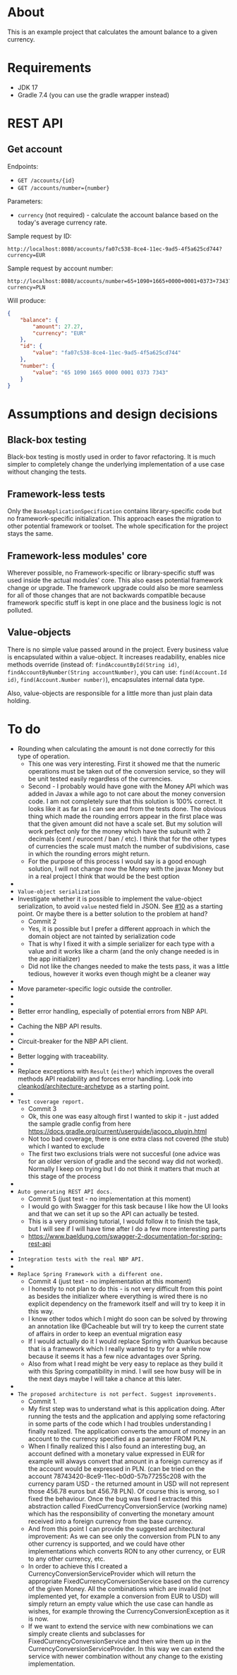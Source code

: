 # About
This is an example project that calculates the amount balance to a given currency.

# Requirements
* JDK 17
* Gradle 7.4 (you can use the gradle wrapper instead)

# REST API
## Get account
Endpoints:
* `GET /accounts/{id}`
* `GET /accounts/number={number}`

Parameters:
* `currency` (not required) - calculate the account balance based on the today's average currency rate.

Sample request by ID:
```
http://localhost:8080/accounts/fa07c538-8ce4-11ec-9ad5-4f5a625cd744?currency=EUR
```

Sample request by account number:
```
http://localhost:8080/accounts/number=65+1090+1665+0000+0001+0373+7343?currency=PLN
```

Will produce:
```json
{
    "balance": {
        "amount": 27.27,
        "currency": "EUR"
    },
    "id": {
        "value": "fa07c538-8ce4-11ec-9ad5-4f5a625cd744"
    },
    "number": {
        "value": "65 1090 1665 0000 0001 0373 7343"
    }
}
```

# Assumptions and design decisions
## Black-box testing
Black-box testing is mostly used in order to favor refactoring. It is much simpler to completely change the underlying
implementation of a use case without changing the tests.

## Framework-less tests
Only the `BaseApplicationSpecification` contains library-specific code but no framework-specific initialization.
This approach eases the migration to other potential framework or toolset. The whole specification for the project
stays the same.

## Framework-less modules' core
Wherever possible, no Framework-specific or library-specific stuff was used inside the actual modules' core.
This also eases potential framework change or upgrade. The framework upgrade could also be more seamless for all
of those changes that are not backwards compatible because framework specific stuff is kept in one place and the
business logic is not polluted.

## Value-objects
There is no simple value passed around in the project. Every business value is encapsulated within a value-object.
It increases readability, enables nice methods override
(instead of: `findAccountById(String id)`, `findAccountByNumber(String accountNumber)`,
you can use: `find(Account.Id id)`, `find(Account.Number number)`), encapsulates internal data type.

Also, value-objects are responsible for a little more than just plain data holding.

# To do
* Rounding when calculating the amount is not done correctly for this type of operation.
  * This one was very interesting. First it showed me that the numeric operations must be taken out of the conversion 
  service, so they will be unit tested easily regardless of the currencies.
  * Second - I probably would have gone with the Money API which was added in Javax a while ago to not care about the 
  money conversion code. I am not completely sure that this solution is 100% correct. It looks like it as far as I can 
  see and from the tests done. The obvious thing which made the rounding errors appear in the first place was that the 
  given amount did not have a scale set. But my solution will work perfect only for the money which have the subunit with 
  2 decimals (cent / eurocent / ban / etc). I think that for the other types of currencies the scale must match the number
  of subdivisions, case in which the rounding errors might return.
  * For the purpose of this process I would say is a good enough solution, I will not change now the Money with the javax Money but in a real project I think that would be the best option 
* 
* `Value-object serialization`
* Investigate whether it is possible to implement the value-object serialization, to avoid `value` nested field in JSON. 
See [#10](https://github.com/cleankod/currency-rate-converter/pull/10) as a starting point. Or maybe there is a better solution to the problem at hand?
  * Commit 2
  * Yes, it is possible but I prefer a different approach in which the domain object are not tainted by serialization code
  * That is why I fixed it with a simple serializer for each type with a value and it works like a charm (and the only change needed is in the app initializer)
  * Did not like the changes needed to make the tests pass, it was a little tedious, however it works even though might be a cleaner way
* 
* Move parameter-specific logic outside the controller.
* 
* 
* Better error handling, especially of potential errors from NBP API.
* 
* Caching the NBP API results.
* 
* Circuit-breaker for the NBP API client.
* 
* Better logging with traceability.
* 
* Replace exceptions with `Result` (`either`) which improves the overall methods API readability and forces error handling. Look into [cleankod/architecture-archetype](https://github.com/cleankod/architecture-archetype) as a starting point.
* 
* `Test coverage report.`
  * Commit 3 
  * Ok, this one was easy altough first I wanted to skip it - just added the sample gradle config from here https://docs.gradle.org/current/userguide/jacoco_plugin.html
  * Not too bad coverage, there is one extra class not covered (the stub) which I wanted to exclude
  * The first two exclusions trials were not succesful (one advice was for an older version of gradle and the second way 
  did not worked). Normally I keep on trying but I do not think it matters that much at this stage of the process
* 
* `Auto generating REST API docs.`
  * Commit 5 (just test - no implementation at this moment) 
  * I would go with Swagger for this task because I like how the UI looks and that we can set it up so the API can actually be tested.
  * This is a very promising tutorial, I would follow it to finish the task, but I will see if I will have time after I do a few more interesting parts
  * https://www.baeldung.com/swagger-2-documentation-for-spring-rest-api
* 
* `Integration tests with the real NBP API.`
* 
* `Replace Spring Framework with a different one.`
  * Commit 4 (just text - no implementation at this moment)
  * I honestly to not plan to do this - is not very difficult from this point as besides the initializer where 
  everything is wired there is no explicit dependency on the framework itself and will try to keep it in this way. 
  * I know other todos which I might do soon can be solved by throwing an annotation like @Cacheable but will try to 
  keep the current state of affairs in order to keep an eventual migration easy
  * If I would actually do it I would replace Spring with Quarkus because that is a framework which I really wanted 
  to try for a while now because it seems it has a few nice advantages over Spring. 
  * Also from what I read might be very easy to replace as they build it with this Spring compatibility in mind. 
  I will see how busy will be in the next days maybe I will take a chance at this later.
* 
* `The proposed architecture is not perfect. Suggest improvements.`
  * Commit 1.
  * My first step was to understand what is this application doing. After running the tests and the application and applying some
  refactoring in some parts of the code which I had troubles understanding I finally realized. The application converts the amount
  of money in an account to the currency specified as a parameter FROM PLN. 
  * When I finally realized this I also found an interesting bug, an account defined with a monetary value expressed in EUR for example
  will always convert that amount in a foreign currency as if the account would be expressed in PLN. (can be tried on the account 78743420-8ce9-11ec-b0d0-57b77255c208
  with the currency param USD - the returned amount in USD will not represent those 456.78 euros but 456.78 PLN). Of course this is wrong, so I fixed
  the behaviour. Once the bug was fixed I extracted this abstraction called FixedCurrencyConversionService (working name) which has the 
  responsibility of converting the monetary amount received into a foreign currency from the base currency. 
  * And from this point I can provide the suggested architectural improvement: As we can see only the conversion from PLN to any other currency is supported, 
  and we could have other implementations which converts RON to any other currency, or EUR to any other currency, etc. 
  * In order to achieve this I created a CurrencyConversionServiceProvider which will return the appropriate FixedCurrencyConversionService based on the
  currency of the given Money. All the combinations which are invalid (not implemented yet, for example a conversion from EUR to USD) will simply return
  an empty value which the use case can handle as wishes, for example throwing the CurrencyConversionException as it is now. 
  * If we want to extend the service with new combinations we can simply create clients and subclasses for FixedCurrencyConversionService and then wire
  them up in the CurrencyConversionServiceProvider. In this way we can extend the service with newer combination without any change to the existing 
  implementation.
